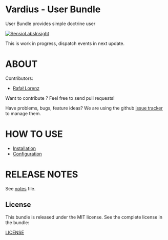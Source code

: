 Vardius - User Bundle
======================================

User Bundle provides simple doctrine user

[![SensioLabsInsight](https://insight.sensiolabs.com/projects/6fa73f37-04c8-493c-b690-55c85de3f6da/big.png)](https://insight.sensiolabs.com/projects/6fa73f37-04c8-493c-b690-55c85de3f6da)

This is work in progress, dispatch events in next update.

ABOUT
==================================================
Contributors:

* [Rafał Lorenz](http://rafallorenz.com)

Want to contribute ? Feel free to send pull requests!

Have problems, bugs, feature ideas?
We are using the github [issue tracker](https://github.com/vardius/user-bundle/issues) to manage them.

HOW TO USE
==================================================

* [Installation](Resources/doc/installation.md)
* [Configuration](Resources/doc/configuration.md)

RELEASE NOTES
==================================================
See [notes](Resources/doc/notes.md) file.

License
-------

This bundle is released under the MIT license. See the complete license in the bundle:

[LICENSE](LICENSE)
